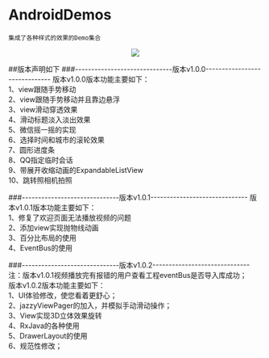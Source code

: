 # AndroidDemos
    集成了各种样式的效果的Demo集合
    
   <div align="center">
   <img src="http://ww4.sinaimg.cn/mw690/e75a115bgw1f3rrbzv1m8g209v0diqv7.gif" />
   </div>

##版本声明如下
###------------------------------版本v1.0.0------------------------------
版本v1.0.0版本功能主要如下：  
    1、view跟随手势移动  
    2、view跟随手势移动并且靠边悬浮  
    3、view滑动穿透效果  
    4、滑动标题淡入淡出效果  
    5、微信摇一摇的实现  
    6、选择时间和城市的滚轮效果  
    7、圆形进度条  
    8、QQ指定临时会话  
    9、带展开收缩动画的ExpandableListView  
    10、跳转照相机拍照  

###------------------------------版本v1.0.1------------------------------
版本v1.0.1版本功能主要如下：  
    1、修复了欢迎页面无法播放视频的问题  
    2、添加view实现抛物线动画  
    3、百分比布局的使用  
    4、EventBus的使用  

###------------------------------版本v1.0.2------------------------------
注：版本v1.0.1视频播放完有报错的用户查看工程eventBus是否导入库成功；  
版本v1.0.2版本功能主要如下：  
    1、UI体验修改，使您看着更舒心；  
    2、jazzyViewPager的加入，并模拟手动滑动操作；  
    3、View实现3D立体效果旋转  
    4、RxJava的各种使用  
    5、DrawerLayout的使用  
    6、规范性修改；  



